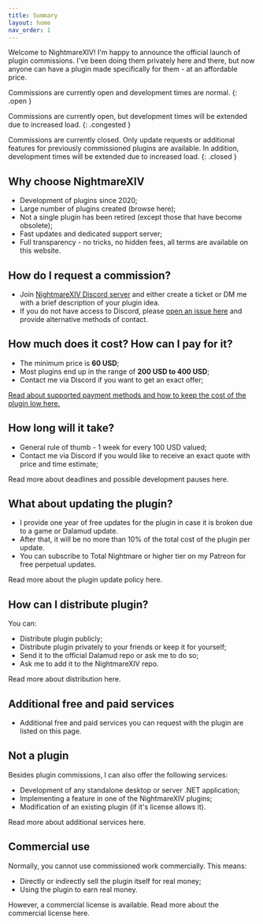 ```yaml
---
title: Summary
layout: home
nav_order: 1
---
```

Welcome to NightmareXIV! I'm happy to announce the official launch of plugin commissions. I've been doing them privately here and there, but now anyone can have a plugin made specifically for them - at an affordable price. 

Commissions are currently open and development times are normal.
{: .open }

Commissions are currently open, but development times will be extended due to increased load.
{: .congested }

Commissions are currently closed. Only update requests or additional features for previously commissioned plugins are available. In addition, development times will be extended due to increased load.
{: .closed }

## Why choose NightmareXIV
- Development of plugins since 2020;
- Large number of plugins created (browse here);
- Not a single plugin has been retired (except those that have become obsolete);
- Fast updates and dedicated support server;
- Full transparency - no tricks, no hidden fees, all terms are available on this website.

## How do I request a commission?
- Join <a href="https://discord.gg/m8NRt4X8Gf" target="_blank">NightmareXIV Discord server</a> and either create a ticket or DM me with a brief description of your plugin idea.
- If you do not have access to Discord, please <a href="https://github.com/NightmareXIV/MyDalamudPlugins/issues" target="_blank">open an issue here</a> and provide alternative methods of contact.

## How much does it cost? How can I pay for it?
- The minimum price is **60 USD**;
- Most plugins end up in the range of **200 USD to 400 USD**;
- Contact me via Discord if you want to get an exact offer;

<a href="/docs/payments.html">Read about supported payment methods and how to keep the cost of the plugin low here.</a>

## How long will it take?
- General rule of thumb - 1 week for every 100 USD valued;
- Contact me via Discord if you would like to receive an exact quote with price and time estimate;

Read more about deadlines and possible development pauses here.

## What about updating the plugin? 
- I provide one year of free updates for the plugin in case it is broken due to a game or Dalamud update. 
- After that, it will be no more than 10% of the total cost of the plugin per update. 
- You can subscribe to Total Nightmare or higher tier on my Patreon for free perpetual updates.

Read more about the plugin update policy here.

## How can I distribute plugin?
You can:
- Distribute plugin publicly;
- Distribute plugin privately to your friends or keep it for yourself;
- Send it to the official Dalamud repo or ask me to do so;
- Ask me to add it to the NightmareXIV repo.

Read more about distribution here.

## Additional free and paid services
- Additional free and paid services you can request with the plugin are listed on this page. 

## Not a plugin
Besides plugin commissions, I can also offer the following services:
- Development of any standalone desktop or server .NET application;
- Implementing a feature in one of the NightmareXIV plugins;
- Modification of an existing plugin (if it's license allows it).

Read more about additional services here.

## Commercial use
Normally, you cannot use commissioned work commercially. This means:
- Directly or indirectly sell the plugin itself for real money;
- Using the plugin to earn real money.

However, a commercial license is available. Read more about the commercial license here.

